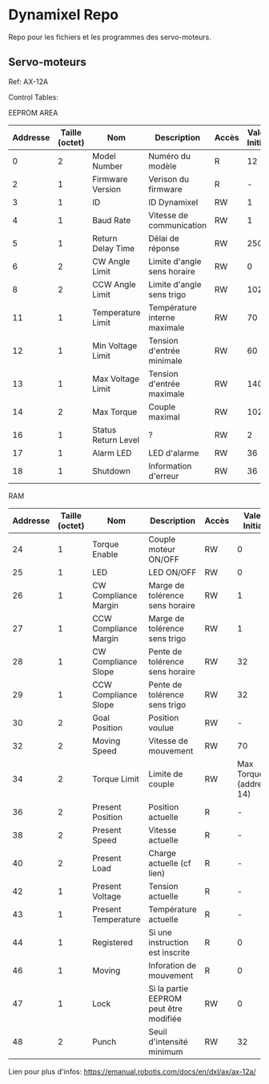 Dynamixel Repo
======

Repo pour les fichiers et les programmes des servo-moteurs. 

Servo-moteurs
------
Ref: AX-12A

Control Tables:

EEPROM AREA

| Addresse | Taille (octet) | Nom | Description | Accès | Valeur Initiale |
|----|---|---------------------|------------------------------|----|------|
| 0  | 2 | Model Number        | Numéro du modèle             | R  | 12   |
| 2  | 1 | Firmware Version    | Verison du firmware          | R  | -    |
| 3  | 1 | ID                  | ID Dynamixel                 | RW | 1    |
| 4  | 1 | Baud Rate           | Vitesse de communication     | RW | 1    |
| 5  | 1 | Return Delay Time   | Délai de réponse             | RW | 250  |
| 6  | 2 | CW Angle Limit      | Limite d'angle sens horaire  | RW | 0    |
| 8  | 2 | CCW Angle Limit     | Limite d'angle sens trigo    | RW | 1023 |
| 11 | 1 | Temperature Limit   | Température interne maximale | RW | 70   |
| 12 | 1 | Min Voltage Limit   | Tension d'entrée minimale    | RW | 60   |
| 13 | 1 | Max Voltage Limit   | Tension d'entrée maximale    | RW | 140  |
| 14 | 2 | Max Torque          | Couple maximal               | RW | 1023 |
| 16 | 1 | Status Return Level | ?                            | RW | 2    |
| 17 | 1 | Alarm LED           | LED d'alarme                 | RW | 36   |
| 18 | 1 | Shutdown            | Information d'erreur         | RW | 36   |

RAM

| Addresse | Taille (octet) | Nom | Description | Accès | Valeur Initiale |
|----|---|-----------------------|----------------------------------------|----|--------------------------|
| 24 | 1 | Torque Enable         | Couple moteur ON/OFF                   | RW | 0                        |
| 25 | 1 | LED                   | LED ON/OFF                             | RW | 0                        |
| 26 | 1 | CW Compliance Margin  | Marge de tolérence sens horaire        | RW | 1                        |
| 27 | 1 | CCW Compliance Margin | Marge de tolérence sens trigo          | RW | 1                        |
| 28 | 1 | CW Compliance Slope   | Pente de tolérence sens horaire        | RW | 32                       |
| 29 | 1 | CCW Compliance Slope  | Pente de tolérence sens trigo          | RW | 32                       |
| 30 | 2 | Goal Position         | Position voulue                        | RW | -                        |
| 32 | 2 | Moving Speed          | Vitesse de mouvement                   | RW | 70                       |
| 34 | 2 | Torque Limit          | Limite de couple                       | RW | Max Torque (addresse 14) |
| 36 | 2 | Present Position      | Position actuelle                      | R  | -                        |
| 38 | 2 | Present Speed         | Vitesse actuelle                       | R  | -                        |
| 40 | 2 | Present Load          | Charge actuelle (cf lien)              | R  | -                        |
| 42 | 1 | Present Voltage       | Tension actuelle                       | R  | -                        |
| 43 | 1 | Present Temperature   | Température actuelle                   | R  | -                        |
| 44 | 1 | Registered            | Si une instruction est inscrite        | R  | 0                        |
| 46 | 1 | Moving                | Inforation de mouvement                | R  | 0                        |
| 47 | 1 | Lock                  | Si la partie EEPROM peut être modifiée | RW | 0                        |
| 48 | 2 | Punch                 | Seuil d'intensité minimum              | RW | 32                       |

Lien pour plus d'infos: 
https://emanual.robotis.com/docs/en/dxl/ax/ax-12a/